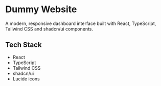 # Dummy Website

A modern, responsive dashboard interface built with React, TypeScript, Tailwind CSS and shadcn/ui components.

## Tech Stack

- React
- TypeScript 
- Tailwind CSS
- shadcn/ui
- Lucide icons